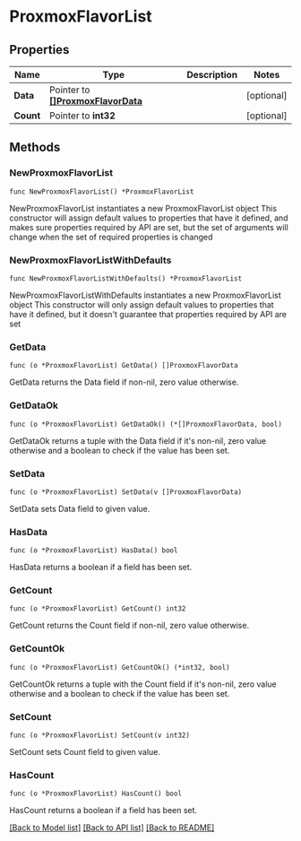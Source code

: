 # ProxmoxFlavorList

## Properties

Name | Type | Description | Notes
------------ | ------------- | ------------- | -------------
**Data** | Pointer to [**[]ProxmoxFlavorData**](ProxmoxFlavorData.md) |  | [optional] 
**Count** | Pointer to **int32** |  | [optional] 

## Methods

### NewProxmoxFlavorList

`func NewProxmoxFlavorList() *ProxmoxFlavorList`

NewProxmoxFlavorList instantiates a new ProxmoxFlavorList object
This constructor will assign default values to properties that have it defined,
and makes sure properties required by API are set, but the set of arguments
will change when the set of required properties is changed

### NewProxmoxFlavorListWithDefaults

`func NewProxmoxFlavorListWithDefaults() *ProxmoxFlavorList`

NewProxmoxFlavorListWithDefaults instantiates a new ProxmoxFlavorList object
This constructor will only assign default values to properties that have it defined,
but it doesn't guarantee that properties required by API are set

### GetData

`func (o *ProxmoxFlavorList) GetData() []ProxmoxFlavorData`

GetData returns the Data field if non-nil, zero value otherwise.

### GetDataOk

`func (o *ProxmoxFlavorList) GetDataOk() (*[]ProxmoxFlavorData, bool)`

GetDataOk returns a tuple with the Data field if it's non-nil, zero value otherwise
and a boolean to check if the value has been set.

### SetData

`func (o *ProxmoxFlavorList) SetData(v []ProxmoxFlavorData)`

SetData sets Data field to given value.

### HasData

`func (o *ProxmoxFlavorList) HasData() bool`

HasData returns a boolean if a field has been set.

### GetCount

`func (o *ProxmoxFlavorList) GetCount() int32`

GetCount returns the Count field if non-nil, zero value otherwise.

### GetCountOk

`func (o *ProxmoxFlavorList) GetCountOk() (*int32, bool)`

GetCountOk returns a tuple with the Count field if it's non-nil, zero value otherwise
and a boolean to check if the value has been set.

### SetCount

`func (o *ProxmoxFlavorList) SetCount(v int32)`

SetCount sets Count field to given value.

### HasCount

`func (o *ProxmoxFlavorList) HasCount() bool`

HasCount returns a boolean if a field has been set.


[[Back to Model list]](../README.md#documentation-for-models) [[Back to API list]](../README.md#documentation-for-api-endpoints) [[Back to README]](../README.md)



